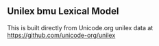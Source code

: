 Unilex bmu Lexical Model
----------------------

This is built directly from Unicode.org unilex data at
https://github.com/unicode-org/unilex
